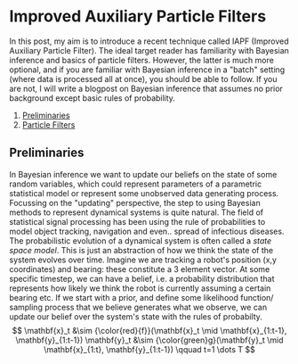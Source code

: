 # Improved Auxiliary Particle Filters

In this post, my aim is to introduce a recent technique called IAPF (Improved Auxiliary Particle Filter). 
The ideal target reader has familiarity with Bayesian inference and basics of particle filters. However, the latter is much more optional, and if you are familiar with Bayesian inference in a "batch" setting (where data is processed all at once), you should be able to follow. If you are not, I will write a blogpost on Bayesian inference that assumes no prior background except basic rules of probability.

1. [Preliminaries](#introduction)
2. [Particle Filters](#paragraph1)

## Preliminaries 

In Bayesian inference we want to update our beliefs on the state of some random variables, which could represent parameters of a parametric statistical model or represent some unobserved data generating process. Focussing on the "updating" perspective, the step to using Bayesian methods to represent dynamical systems is quite natural. The field of statistical signal processing has been using the rule of probabilities to model object tracking, navigation and even.. spread of infectious diseases. 
The probabilistic evolution of a dynamical system is often called a *state space model*. This is just an abstraction of how we think the state of the system evolves over time. Imagine we are tracking a robot's position (x,y coordinates) and bearing: these constitute a 3 element vector. At some specific timestep, we can have a belief, i.e. a probability distribution that represents how likely we think the robot is currently assuming a certain bearing etc. If we start with a prior, and define some likelihood function/ sampling process that we believe generates what we observe, we can update our belief over the system's state with the rules of probabilty.
$$
    \mathbf{x}_t &\sim {\color{red}{f}}(\mathbf{x}_t \mid \mathbf{x}_{1:t-1}, \mathbf{y}_{1:t-1}) 
    \mathbf{y}_t &\sim {\color{green}g}(\mathbf{y}_t \mid \mathbf{x}_{1:t}, \mathbf{y}_{1:t-1})   \qquad t=1 \dots T
$$
